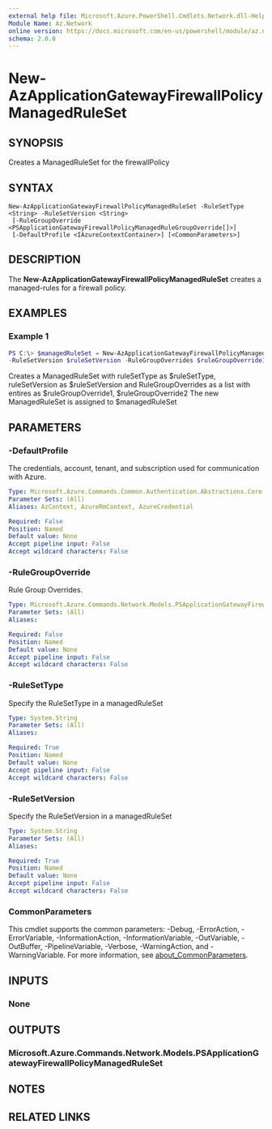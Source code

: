 ```yaml
---
external help file: Microsoft.Azure.PowerShell.Cmdlets.Network.dll-Help.xml
Module Name: Az.Network
online version: https://docs.microsoft.com/en-us/powershell/module/az.network/new-azapplicationgatewayfirewallpolicymanagedruleset
schema: 2.0.0
---
```


# New-AzApplicationGatewayFirewallPolicyManagedRuleSet

## SYNOPSIS
Creates a ManagedRuleSet for the firewallPolicy

## SYNTAX

```
New-AzApplicationGatewayFirewallPolicyManagedRuleSet -RuleSetType <String> -RuleSetVersion <String>
 [-RuleGroupOverride <PSApplicationGatewayFirewallPolicyManagedRuleGroupOverride[]>]
 [-DefaultProfile <IAzureContextContainer>] [<CommonParameters>]
```

## DESCRIPTION
The **New-AzApplicationGatewayFirewallPolicyManagedRuleSet** creates a managed-rules for a firewall policy.

## EXAMPLES

### Example 1
```powershell
PS C:\> $managedRuleSet = New-AzApplicationGatewayFirewallPolicyManagedRuleSet -RuleSetType $ruleSetType 
-RuleSetVersion $ruleSetVersion -RuleGroupOverrides $ruleGroupOverride1, $ruleGroupOverride2
```

Creates a ManagedRuleSet with ruleSetType as $ruleSetType, ruleSetVersion as $ruleSetVersion and RuleGroupOverrides as a list with entires as $ruleGroupOverride1, $ruleGroupOverride2
The new ManagedRuleSet is assigned to $managedRuleSet

## PARAMETERS

### -DefaultProfile
The credentials, account, tenant, and subscription used for communication with Azure.

```yaml
Type: Microsoft.Azure.Commands.Common.Authentication.Abstractions.Core.IAzureContextContainer
Parameter Sets: (All)
Aliases: AzContext, AzureRmContext, AzureCredential

Required: False
Position: Named
Default value: None
Accept pipeline input: False
Accept wildcard characters: False
```

### -RuleGroupOverride
Rule Group Overrides.

```yaml
Type: Microsoft.Azure.Commands.Network.Models.PSApplicationGatewayFirewallPolicyManagedRuleGroupOverride[]
Parameter Sets: (All)
Aliases:

Required: False
Position: Named
Default value: None
Accept pipeline input: False
Accept wildcard characters: False
```

### -RuleSetType
Specify the RuleSetType in a managedRuleSet

```yaml
Type: System.String
Parameter Sets: (All)
Aliases:

Required: True
Position: Named
Default value: None
Accept pipeline input: False
Accept wildcard characters: False
```

### -RuleSetVersion
Specify the RuleSetVersion in a managedRuleSet

```yaml
Type: System.String
Parameter Sets: (All)
Aliases:

Required: True
Position: Named
Default value: None
Accept pipeline input: False
Accept wildcard characters: False
```

### CommonParameters
This cmdlet supports the common parameters: -Debug, -ErrorAction, -ErrorVariable, -InformationAction, -InformationVariable, -OutVariable, -OutBuffer, -PipelineVariable, -Verbose, -WarningAction, and -WarningVariable. For more information, see [about_CommonParameters](http://go.microsoft.com/fwlink/?LinkID=113216).

## INPUTS

### None

## OUTPUTS

### Microsoft.Azure.Commands.Network.Models.PSApplicationGatewayFirewallPolicyManagedRuleSet

## NOTES

## RELATED LINKS
